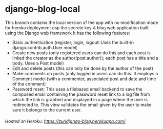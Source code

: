 # django-blog-local
This branch contains the local version of the app with no modification made for heroku deployment esp the secrete key
A blog web application built using the Django web framework
It has the following features:
* Basic authentication (register, login, logoutl Uses the built-in django.contrib.auth.User model)
* Create new posts (only registered users can do this and each post is linked the creator as the author(post.author)); each post has a title and a body. Uses a Post model)
* Edit and delete posts (this can only be done by the author of the post)
* Make comments on posts (only logged in users can do this. It employs a Comment model (with a commenter, associated post and date and time of the comment)
* Password reset: This uses a filebased email backend to save the composed email containing the password reset link to a log file from which the link is grabbed and displayed in a page where the user is redirected to. This view validates the email given by the user to make sure it belongs to the current user.

###### Hosted on Heroku: https://zuridjango-blog.herokuapp.com/
